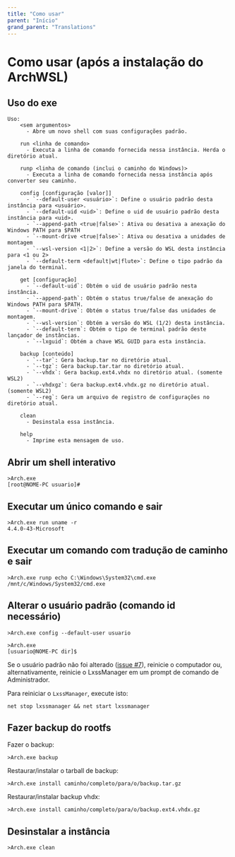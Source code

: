 ```yaml
---
title: "Como usar"
parent: "Início"
grand_parent: "Translations"
---
```

# Como usar (após a instalação do ArchWSL)

## Uso do exe

```
Uso:
    <sem argumentos>
      - Abre um novo shell com suas configurações padrão.

    run <linha de comando>
      - Executa a linha de comando fornecida nessa instância. Herda o diretório atual.

    runp <linha de comando (inclui o caminho do Windows)>
      - Executa a linha de comando fornecida nessa instância após converter seu caminho.

    config [configuração [valor]]
      - `--default-user <usuário>`: Define o usuário padrão desta instância para <usuário>.
      - `--default-uid <uid>`: Define o uid de usuário padrão desta instância para <uid>.
      - `--append-path <true|false>`: Ativa ou desativa a anexação do Windows PATH para $PATH
      - `--mount-drive <true|false>`: Ativa ou desativa a unidades de montagem
      - `--wsl-version <1|2>`: Define a versão do WSL desta instância para <1 ou 2>
      - `--default-term <default|wt|flute>`: Define o tipo padrão da janela do terminal.

    get [configuração]
      - `--default-uid`: Obtém o uid de usuário padrão nesta instância.
      - `--append-path`: Obtém o status true/false de anexação do Windows PATH para $PATH.
      - `--mount-drive`: Obtém o status true/false das unidades de montagem.
      - `--wsl-version`: Obtém a versão do WSL (1/2) desta instância.
      - `--default-term`: Obtém o tipo de terminal padrão deste lançador de instâncias.
      - `--lxguid`: Obtém a chave WSL GUID para esta instância.

    backup [conteúdo]
      - `--tar`: Gera backup.tar no diretório atual.
      - `--tgz`: Gera backup.tar.tar no diretório atual.
      - `--vhdx`: Gera backup.ext4.vhdx no diretório atual. (somente WSL2)
      - `--vhdxgz`: Gera backup.ext4.vhdx.gz no diretório atual. (somente WSL2)
      - `--reg`: Gera um arquivo de registro de configurações no diretório atual.

    clean
      - Desinstala essa instância.

    help
      - Imprime esta mensagem de uso.
```


## Abrir um shell interativo

```
>Arch.exe
[root@NOME-PC usuario]#
```

## Executar um único comando e sair

```
>Arch.exe run uname -r
4.4.0-43-Microsoft
```

## Executar um comando com tradução de caminho e sair

```
>Arch.exe runp echo C:\Windows\System32\cmd.exe
/mnt/c/Windows/System32/cmd.exe
```

## Alterar o usuário padrão (comando id necessário)

```
>Arch.exe config --default-user usuario

>Arch.exe
[usuario@NOME-PC dir]$
```

Se o usuário padrão não foi alterado
([issue #7](https://github.com/yuk7/ArchWSL/issues/7)),
reinicie o computador ou, alternativamente, reinicie o LxssManager em um prompt de
comando de Administrador.

Para reiniciar o `LxssManager`, execute isto:

```batch
net stop lxssmanager && net start lxssmanager
```

## Fazer backup do rootfs

Fazer o backup:

```
>Arch.exe backup
```

Restaurar/instalar o tarball de backup:

```
>Arch.exe install caminho/completo/para/o/backup.tar.gz
```

Restaurar/instalar backup vhdx:
```
>Arch.exe install caminho/completo/para/o/backup.ext4.vhdx.gz
```

## Desinstalar a instância

```
>Arch.exe clean
```
